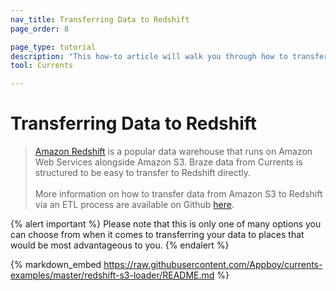 ```yaml
---
nav_title: Transferring Data to Redshift
page_order: 8

page_type: tutorial
description: "This how-to article will walk you through how to transfer data from Amazon S3 to Redshift via an ETL process."
tool: Currents

---
```


# Transferring Data to Redshift

> [Amazon Redshift](https://aws.amazon.com/redshift/) is a popular data warehouse that runs on Amazon Web Services alongside Amazon S3. Braze data from Currents is structured to be easy to transfer to Redshift directly.
> <br>
> <br>
> More information on how to transfer data from Amazon S3 to Redshift via an ETL process are available on Github [here](https://github.com/Appboy/currents-examples).

{% alert important %}
Please note that this is only one of many options you can choose from when it comes to transferring your data to places that would be most advantageous to you.
{% endalert %}

{% markdown_embed https://raw.githubusercontent.com/Appboy/currents-examples/master/redshift-s3-loader/README.md %}
